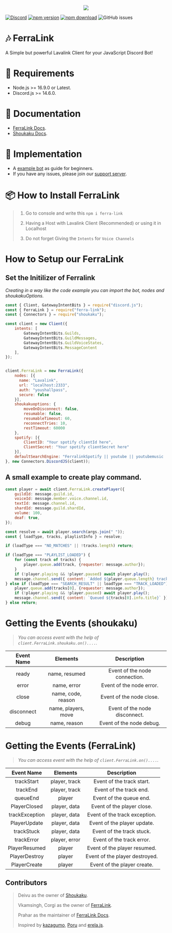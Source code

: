 <p align="center">
  <img src="https://media.discordapp.net/attachments/936271538196451379/1035586844617883708/feralink_tape.png?width=705&height=134">
</p>

[![Discord](https://img.shields.io/discord/1035595149385945088?color=fa860a&logo=discord&logoColor=white)](https://discord.gg/7M6yGBTn79)
[![npm version](https://img.shields.io/npm/v/ferra-link?style=flat-square)](https://www.npmjs.com/package/ferra-link)
[![npm download](https://img.shields.io/npm/dt/ferra-link.svg?maxAge=3600)](https://www.npmjs.com/package/ferra-link)
![GitHub issues](https://img.shields.io/github/issues-raw/Cd-corgi/Ferralink?style=flat-square)

  
# 🎶 FerraLink

A Simple but powerful Lavalink Client for your JavaScript Discord Bot!

# 🔨 Requirements 

* Node.js >= 16.9.0 or Latest.
* Discord.js >= 14.6.0.

# 📖 Documentation
- [FerraLink Docs](https://ferralink.gitbook.io/docs/).
- [Shoukaku Docs](https://deivu.github.io/Shoukaku).

# 📂 Implementation
- A [example bot](https://github.com/vkamsingh/Ferralink-Example) as guide for beginners.
- If you have any issues, please join our [support server](https://discord.gg/8n3yNqtPAE).

# 📦 How to Install FerraLink

> 1. Go to console and write this `npm i ferra-link`
> 
> 2. Having a Host with Lavalink Client (Recommended) or using it in Localhost 
>
> 3. Do not forget Giving the `Intents` for `Voice Channels`

# How to Setup our FerraLink

## Set the Initilizer of Ferralink

*Creating in a way like the code example you can import the bot, nodes and shoukakuOptions.*

```js
const { Client, GatewayIntentBits } = require("discord.js");
const { FerraLink } = require("ferra-link");
const { Connectors } = require("shoukaku");

const client = new Client({
    intents: [
        GatewayIntentBits.Guilds,
        GatewayIntentBits.GuildMessages,
        GatewayIntentBits.GuildVoiceStates,
        GatewayIntentBits.MessageContent
    ],
});


client.FerraLink = new FerraLink({
    nodes: [{
      name: "Lavalink",
      url: "localhost:2333",
      auth: "youshallpass",
      secure: false
    }],
    shoukakuoptions: {
        moveOnDisconnect: false,
        resumable: false,
        resumableTimeout: 60,
        reconnectTries: 10,
        restTimeout: 60000
    },
    spotify: [{
        ClientID: "Your spotify clientId here",
        ClientSecret: "Your spotify clientSecret here"
    }],
    defaultSearchEngine: "FerralinkSpotify || youtube || youtubemusic || soundcloud || spotify || deezer",
}, new Connectors.DiscordJS(client));
```

## A small example to create play command.
```js
const player = await client.FerraLink.createPlayer({
    guildId: message.guild.id,
    voiceId: message.member.voice.channel.id,
    textId: message.channel.id,
    shardId: message.guild.shardId,
    volume: 100,
    deaf: true,
});

const resolve = await player.search(args.join(" "));
const { loadType, tracks, playlistInfo } = resolve;

if (loadType === "NO_MATCHES" || !tracks.length) return;

if (loadType === "PLAYLIST_LOADED") {
    for (const track of tracks) {
        player.queue.add(track, {requester: message.author});
    }
    if (!player.playing && !player.paused) await player.play();
    message.channel.send({ content: `Added ${player.queue.length} tracks from ${playlistInfo.name}` });
} else if (loadType === "SEARCH_RESULT" || loadType === "TRACK_LOADED") {
    player.queue.add(tracks[0], {requester: message.author});
    if (!player.playing && !player.paused) await player.play();
    message.channel.send({ content: `Queued ${tracks[0].info.title}` });
} else return;
```

# Getting the Events (shoukaku)

> *You can access event with the help of `client.FerraLink.shoukaku.on()....`.*

<center>

| **Event Name** 	|   **Elements**  	  |       **Description**         |
|:--------------:	|:------------------: |:----------------------------: |
|   ready 	      | name, resumed       | Event of the node connection. |
|   error         | name, error 	      | Event of the node error.      |
|   close         | name, code, reason  | Event of the node close.	    |
|   disconnect    | name, players, move | Event of the node disconnect.	|
|   debug         | name, reason	      | Event of the node debug.      |
</center>

# Getting the Events (FerraLink)

> *You can access event with the help of `client.FerraLink.on()....`.*

<center>

| **Event Name** 	  |   **Elements**  |       **Description**         |
|:----------------: |:--------------: |:----------------------------: |
|   trackStart	    | player, track   | Event of the track start.     |
|   trackEnd        | player, track	  | Event of the track end.       |
|   queueEnd        | player          | Event of the queue end.	      |
|   PlayerClosed    | player, data    | Event of the player close.	  |
|   trackException  | player, data	  | Event of the track exception. |
|   PlayerUpdate    | player, data	  | Event of the player update.   |
|   trackStuck      | player, data	  | Event of the track stuck.     |
|   trackError      | player, error   | Event of the track error.     |
|   PlayerResumed   | player          | Event of the player resumed.  |
|   PlayerDestroy   | player	        | Event of the player destroyed.|
|   PlayerCreate    | player	        | Event of the player create.   |
</center>

## Contributors
> Deivu as the owner of [Shoukaku](https://github.com/Deivu/Shoukaku).
>
> Vkamsingh, Corgi as the owner of [FerraLink](https://github.com/Cd-corgi/Ferralink).
>
> Prahar as the maintainer of [FerraLink Docs](https://ferralink.gitbook.io/untitled).
>
> Inspired by [kazagumo](https://www.npmjs.com/package/kazagumo), [Poru](https://www.npmjs.com/package/poru) and [erela.js](https://www.npmjs.com/package/erela.js).
